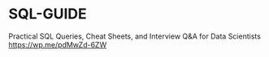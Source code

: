 # SQL-GUIDE
Practical SQL Queries, Cheat Sheets, and Interview Q&amp;A for Data Scientists
https://wp.me/pdMwZd-6ZW
